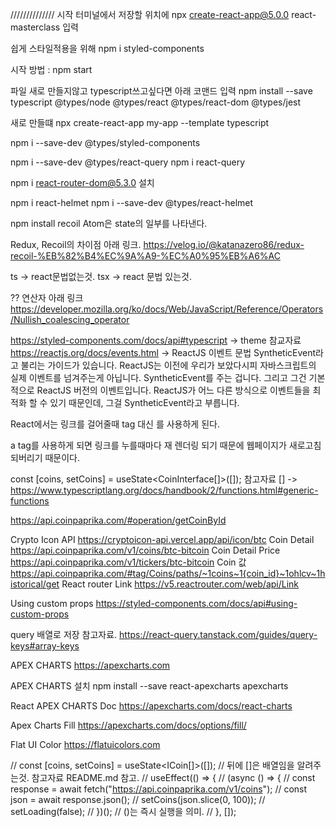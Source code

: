 //////////////
시작 터미널에서 저장할 위치에 npx create-react-app@5.0.0 react-masterclass 입력

쉽게 스타일적용을 위해 npm i styled-components

시작 방법 : npm start

파일 새로 만들지않고 typescript쓰고싶다면 아래 코맨드 입력
npm install --save typescript @types/node @types/react @types/react-dom @types/jest

새로 만들떄
npx create-react-app my-app --template typescript

npm i --save-dev @types/styled-components

npm i --save-dev @types/react-query
npm i react-query

npm i react-router-dom@5.3.0 설치

npm i react-helmet
npm i --save-dev @types/react-helmet

npm install recoil
Atom은 state의 일부를 나타낸다.

Redux, Recoil의 차이점 아래 링크.
https://velog.io/@katanazero86/redux-recoil-%EB%82%B4%EC%9A%A9-%EC%A0%95%EB%A6%AC

ts -> react문법없는것.
tsx -> react 문법 있는것.

?? 연산자 아래 링크
https://developer.mozilla.org/ko/docs/Web/JavaScript/Reference/Operators/Nullish_coalescing_operator

https://styled-components.com/docs/api#typescript -> theme 참교자료
https://reactjs.org/docs/events.html -> ReactJS 이벤트 문법
SyntheticEvent라고 불리는 가이드가 있습니다.
ReactJS는 이전에 우리가 보았다시피 자바스크립트의 실제 이벤트를 넘겨주는게 아닙니다.
SyntheticEvent를 주는 겁니다.
그리고 그건 기본적으로 ReactJS 버전의 이벤트입니다.
ReactJS가 어느 다른 방식으로 이벤트들을 최적화 할 수 있기 때문인데,
그걸 SyntheticEvent라고 부릅니다.

React에서는 링크를 걸어줄때 <a> tag 대신 <Link>를 사용하게 된다.

a tag를 사용하게 되면 링크를 누를때마다 재 렌더링 되기 때문에 웹페이지가 새로고침 되버리기 때문이다.

const [coins, setCoins] = useState<CoinInterface[]>([]);
참고자료 [] -> https://www.typescriptlang.org/docs/handbook/2/functions.html#generic-functions

https://api.coinpaprika.com/#operation/getCoinById

Crypto Icon API
https://cryptoicon-api.vercel.app/api/icon/btc
Coin Detail
https://api.coinpaprika.com/v1/coins/btc-bitcoin
Coin Detail Price
https://api.coinpaprika.com/v1/tickers/btc-bitcoin
Coin 값
https://api.coinpaprika.com/#tag/Coins/paths/~1coins~1{coin_id}~1ohlcv~1historical/get
React router Link
https://v5.reactrouter.com/web/api/Link

Using custom props
https://styled-components.com/docs/api#using-custom-props

query 배열로 저장 참고자료.
https://react-query.tanstack.com/guides/query-keys#array-keys

APEX CHARTS
https://apexcharts.com

APEX CHARTS 설치
npm install --save react-apexcharts apexcharts

React APEX CHARTS Doc
https://apexcharts.com/docs/react-charts

Apex Charts Fill
https://apexcharts.com/docs/options/fill/

Flat UI Color
https://flatuicolors.com

// const [coins, setCoins] = useState<ICoin[]>([]);
// 뒤에 []은 배열임을 알려주는것. 참고자료 README.md 참고.
// useEffect(() => {
// (async () => {
// const response = await fetch("https://api.coinpaprika.com/v1/coins");
// const json = await response.json();
// setCoins(json.slice(0, 100));
// setLoading(false);
// })(); // ()는 즉시 실행을 의미.
// }, []);
